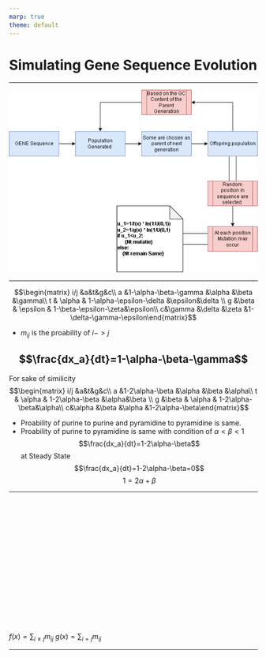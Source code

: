 ```yaml
---
marp: true
theme: default
---
```

# Simulating Gene Sequence Evolution

---
![alt text](./fig_1a.png "Fig 1a")

---
$$\begin{matrix}
i/j &a&t&g&c\\
a &1-\alpha-\beta-\gamma &\alpha &\beta &\gamma\\
t & \alpha & 1-\alpha-\epsilon-\delta &\epsilon&\delta \\
g &\beta & \epsilon & 1-\beta-\epsilon-\zeta&\epsilon\\
c&\gamma &\delta &\zeta &1-\delta-\gamma-\epsilon\end{matrix}$$

* $m_{ij}$ is the proability of $i->j$

$$\frac{dx_a}{dt}=1-\alpha-\beta-\gamma$$
---
For sake of similicity
$$\begin{matrix}
i/j &a&t&g&c\\
a &1-2\alpha-\beta &\alpha &\beta &\alpha\\
t & \alpha & 1-2\alpha-\beta &\alpha&\beta \\
g &\beta & \alpha & 1-2\alpha-\beta&\alpha\\
c&\alpha &\beta &\alpha &1-2\alpha-\beta\end{matrix}$$

* Proability of purine to purine and pyramidine to pyramidine is same.
* Proability of purine to pyramidine is same with condition of $\alpha<\beta<1$
$$\frac{dx_a}{dt}=1-2\alpha-\beta$$
at Steady State
$$\frac{dx_a}{dt}=1-2\alpha-\beta=0$$
$$1=2\alpha+\beta$$

---

```

















```
$f(x)=\sum_{i\neq j}m_{ij}$
$g(x)=\sum_{i=j}m_{ij}$

---